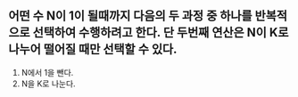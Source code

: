 ## 어떤 수 N이 1이 될때까지 다음의 두 과정 중 하나를 반복적으로 선택하여 수행하려고 한다. 단 두번째 연산은 N이 K로 나누어 떨어질 때만 선택할 수 있다.  
1. N에서 1을 뺀다.
2. N을 K로 나눈다.
